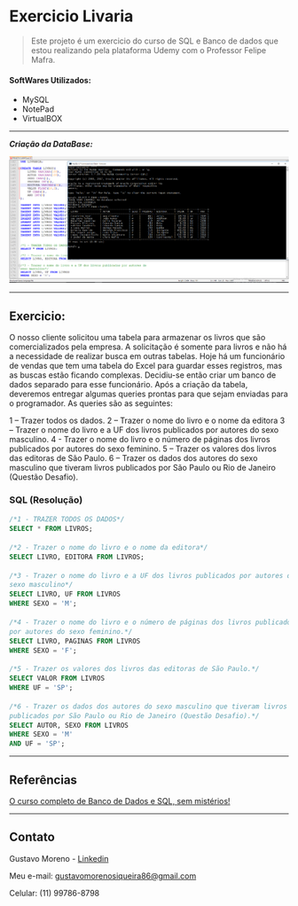 # Exercicio Livaria 
> Este projeto é um exercicio do curso de SQL e Banco de dados que estou realizando pela plataforma Udemy com o Professor Felipe Mafra.

#### SoftWares Utilizados: 
- MySQL
- NotePad
- VirtualBOX
---
_**Criação da DataBase:**_

![img](print.png)

---

## Exercicio:

O nosso cliente solicitou uma tabela para armazenar os livros que são comercializados pela empresa. A solicitação é somente para livros e não há a necessidade de realizar busca em outras tabelas. Hoje há um funcionário de vendas que tem uma tabela do Excel para guardar esses registros, mas as buscas estão ficando complexas. Decidiu-se então criar um banco de dados separado para esse funcionário.
Após a criação da tabela, deveremos entregar algumas queries prontas para que sejam enviadas para o programador. As queries são as seguintes:

1 – Trazer todos os dados.
2 – Trazer o nome do livro e o nome da editora
3 – Trazer o nome do livro e a UF dos livros publicados por autores do sexo masculino.
4 - Trazer o nome do livro e o número de páginas dos livros publicados por autores do sexo feminino.
5 – Trazer os valores dos livros das editoras de São Paulo.
6 – Trazer os dados dos autores do sexo masculino que tiveram livros publicados por São Paulo ou Rio de Janeiro (Questão Desafio).

### SQL (Resolução)
```SQL
/*1 - TRAZER TODOS OS DADOS*/
SELECT * FROM LIVROS; 

/*2 - Trazer o nome do livro e o nome da editora*/
SELECT LIVRO, EDITORA FROM LIVROS;

/*3 - Trazer o nome do livro e a UF dos livros publicados por autores do 
sexo masculino*/
SELECT LIVRO, UF FROM LIVROS 
WHERE SEXO = 'M';

/*4 - Trazer o nome do livro e o número de páginas dos livros publicados 
por autores do sexo feminino.*/
SELECT LIVRO, PAGINAS FROM LIVROS
WHERE SEXO = 'F';

/*5 - Trazer os valores dos livros das editoras de São Paulo.*/
SELECT VALOR FROM LIVROS
WHERE UF = 'SP';

/*6 - Trazer os dados dos autores do sexo masculino que tiveram livros 
publicados por São Paulo ou Rio de Janeiro (Questão Desafio).*/
SELECT AUTOR, SEXO FROM LIVROS 
WHERE SEXO = 'M' 
AND UF = 'SP';
```
---

## Referências
[O curso completo de Banco de Dados e SQL, sem mistérios!][curso]

[curso]:https://www.udemy.com/course/bancos-de-dados-relacionais-basico-avancado/

---

## Contato 

Gustavo Moreno - [Linkedin](https://www.linkedin.com/in/gustavo-moreno-5803a0229)

Meu e-mail: gustavomorenosiqueira86@gmail.com

Celular: (11) 99786-8798